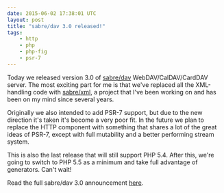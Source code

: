 ```yaml
---
date: 2015-06-02 17:38:01 UTC
layout: post
title: "sabre/dav 3.0 released!"
tags:
    - http
    - php
    - php-fig
    - psr-7
---
```


<!-- Holler from home in Toronto -->

Today we released version 3.0 of [sabre/dav][1] WebDAV/CalDAV/CardDAV server.
The most exciting part for me is that we've replaced all the XML-handling
code with [sabre/xml][3], a project that I've been working on and has been on
my mind since several years.

Originally we also intended to add PSR-7 support, but due to the new direction
it's taken it's become a very poor fit. In the future we plan to replace the
HTTP component with something that shares a lot of the great ideas of PSR-7,
except with full mutability and a better performing stream system.

This is also the last release that will still support PHP 5.4. After this,
we're going to switch to PHP 5.5 as a minimum and take full advantage of
generators. Can't wait!

Read the full sabre/dav 3.0 announcement [here][2].

[1]: http://sabre.io/
[2]: http://sabre.io/blog/2015/sabredav-3-release/
[3]: http://sabre.io/xml/
